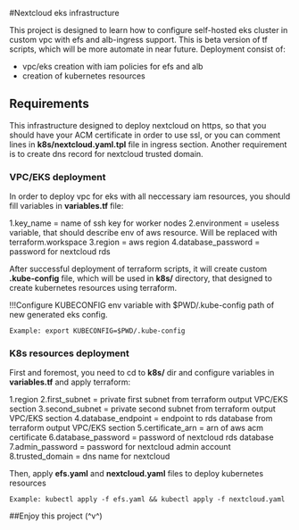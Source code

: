 #Nextcloud eks infrastructure

This project is designed to learn how to configure self-hosted eks cluster in
custom vpc with efs and alb-ingress support. This is beta version of tf scripts,
which will be more automate in near future. Deployment consist of:

- vpc/eks creation with iam policies for efs and alb
- creation of kubernetes resources

## Requirements

This infrastructure designed to deploy nextcloud on https, so that you should have
your ACM certificate in order to use ssl, or you can comment lines in **k8s/nextcloud.yaml.tpl**
file in ingress section. Another requirement is to create dns record for nextcloud 
trusted domain.

### VPC/EKS deployment

In order to deploy vpc for eks with all neccessary iam resources, you should fill 
variables in **variables.tf** file:

1.key_name = name of ssh key for worker nodes
2.environment = useless variable, that should describe env of aws resource. Will be replaced with terraform.workspace
3.region = aws region
4.database_password = password for nextcloud rds

After successful deployment of terraform scripts, it will create custom **.kube-config** file, which will be used
in **k8s/** directory, that designed to create kubernetes resources using terraform.

!!!Configure KUBECONFIG env variable with $PWD/.kube-config path of new generated eks config.

`Example: export KUBECONFIG=$PWD/.kube-config`

### K8s resources deployment

First and foremost, you need to cd to **k8s/** dir and configure variables in **variables.tf** and apply terraform:

1.region
2.first_subnet = private first subnet from terraform output VPC/EKS section
3.second_subnet = private second subnet from terraform output VPC/EKS section
4.database_endpoint = endpoint to rds database from terraform output VPC/EKS section
5.certificate_arn = arn of aws acm certificate
6.database_password = password of nextcloud rds database
7.admin_password = password for nextcloud admin account
8.trusted_domain = dns name for nextcloud

Then, apply **efs.yaml** and **nextcloud.yaml** files to deploy kubernetes resources

`Example: kubectl apply -f efs.yaml && kubectl apply -f nextcloud.yaml`

##Enjoy this project (^v^)
